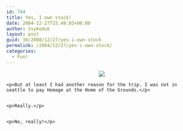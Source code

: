 ```yaml
---
id: 744
title: Yes, I own stock!
date: 2004-12-27T15:49:03+00:00
author: tsykoduk
layout: post
guid: 30/2008/12/27/yes-i-own-stock
permalink: /2004/12/27/yes-i-own-stock/
categories:
  - Fun!
---
```

<center><a href="http://www.starbucks.com/"><img src="http://www.nwgamers.org/images/starbucksgeek.jpg"/></a></center>

	<p>But at least I had another reason for the trip. I was not in seattle to pay Homage at the Home of the Grounds.</p>


	<p>Really.</p>


	<p>No, really!</p>